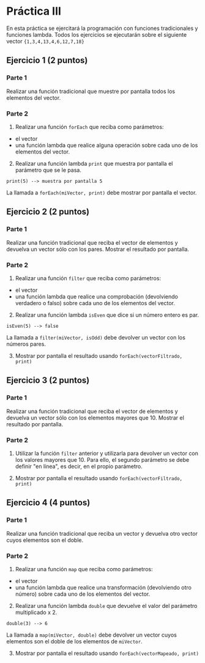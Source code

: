 # Práctica III

En esta práctica se ejercitará la programación con funciones tradicionales y funciones lambda. Todos los ejercicios se ejecutarán sobre el siguiente vector `{1,3,4,13,4,6,12,7,18}`

## Ejercicio 1 (2 puntos)

### Parte 1
Realizar una función tradicional que muestre por pantalla todos los elementos del vector.

### Parte 2
1. Realizar una función `forEach` que reciba como parámetros:
 * el vector
 * una función lambda que realice alguna operación sobre cada uno de los elementos del vector.

2. Realizar una función lambda `print` que muestra por pantalla el parámetro que se le pasa.

`print(5) --> muestra por pantalla 5`

La llamada a `forEach(miVector, print)` debe mostrar por pantalla el vector.

## Ejercicio 2 (2 puntos)

### Parte 1
Realizar una función tradicional que reciba el vector de elementos y devuelva un vector sólo con los pares. Mostrar el resultado por pantalla.

### Parte 2
1. Realizar una función `filter` que reciba como parámetros:
 * el vector
 * una función lambda que realice una comprobación (devolviendo verdadero o falso) sobre cada uno de los elementos del vector.

2. Realizar una función lambda `isEven` que dice si un número entero es par.

`isEven(5) --> false`

La llamada a `filter(miVector, isOdd)` debe devolver un vector con los números pares.

3. Mostrar por pantalla el resultado usando `forEach(vectorFiltrado, print)`

## Ejercicio 3 (2 puntos)

### Parte 1
Realizar una función tradicional que reciba el vector de elementos y devuelva un vector sólo con los elementos mayores que 10. Mostrar el resultado por pantalla.

### Parte 2
1. Utilizar la función `filter` anterior y utilizarla para devolver un vector con los valores mayores que 10. Para ello, el segundo parámetro se debe definir "en línea", es decir, en el propio parámetro.

2. Mostrar por pantalla el resultado usando `forEach(vectorFiltrado, print)`

## Ejercicio 4 (4 puntos)

### Parte 1
Realizar una función tradicional que reciba un vector y devuelva otro vector cuyos elementos son el doble.

### Parte 2

1. Realizar una función `map` que reciba como parámetros:
 * el vector
 * una función lambda que realice una transformación (devolviendo otro número) sobre cada uno de los elementos del vector.

2. Realizar una función lambda `double` que devuelve el valor del parámetro multiplicado x 2.

`double(3) --> 6`

La llamada a `map(miVector, double)` debe devolver un vector cuyos elementos son el doble de los elementos de `miVector`.

3. Mostrar por pantalla el resultado usando `forEach(vectorMapeado, print)`
